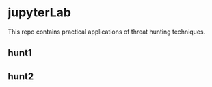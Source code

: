 # jupyterLab
This repo contains practical applications of threat hunting techniques. <br>

## hunt1


## hunt2

